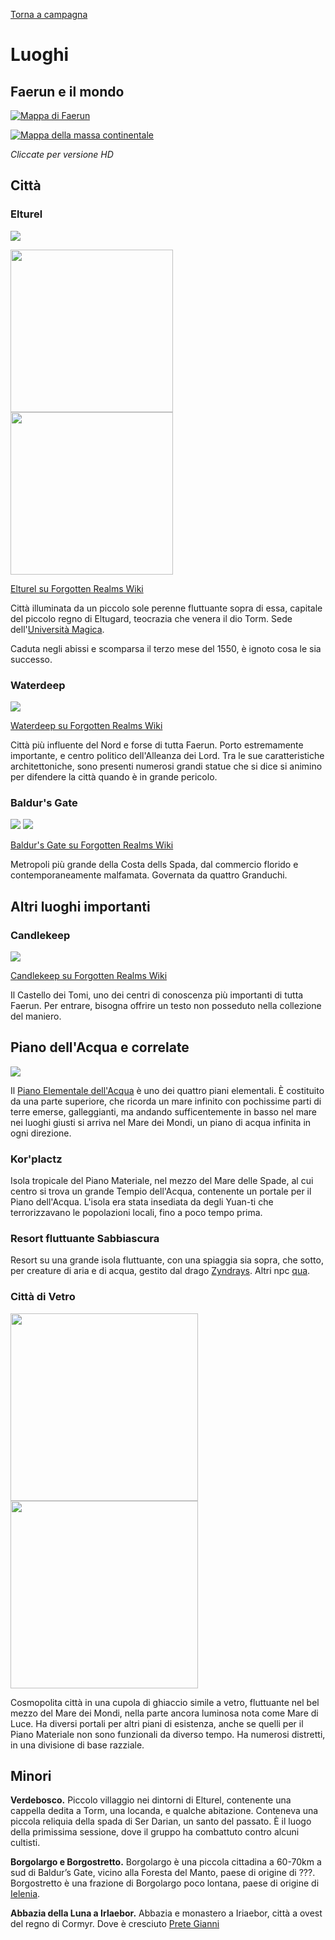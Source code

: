 [Torna a campagna](/star/campaign)

# Luoghi

## Faerun e il mondo

[![Mappa di Faerun](https://i.imgur.com/v9EC1ay.jpg)](https://i.ibb.co/dgYvsZ7/Faerun-Map-Redone-Roll-20-Res-Hexes.jpg)

[![Mappa della massa continentale](https://i.imgur.com/9NkAH2n.jpg)](https://i.imgur.com/RSB1U0a.jpg)

*Cliccate per versione HD*

## Città

### Elturel

![](https://preview.redd.it/m7cie3sijsc81.png?width=960&crop=smart&auto=webp&s=03323b8aa36b9ce6c70718f7d8b7fac96922c156)

<p float="left">
  <img src="https://www.worldanvil.com/media/cache/cover/uploads/images/0d6b81cafeea112239887568c822af84.jpg" height="260" />
  <img src="https://i.imgur.com/i6OkhxR.png" height="260" /> 
</p>


[Elturel su Forgotten Realms Wiki](https://forgottenrealms.fandom.com/wiki/Elturel)

Città illuminata da un piccolo sole perenne fluttuante sopra di essa, capitale del piccolo regno di Eltugard, teocrazia che venera il dio Torm. Sede dell'[Università Magica](./npc/elturel.md#università-magica).

Caduta negli abissi e scomparsa il terzo mese del 1550, è ignoto cosa le sia successo.

### Waterdeep

![](https://i.imgur.com/9JGUZT5.jpg)

[Waterdeep su Forgotten Realms Wiki](https://forgottenrealms.fandom.com/wiki/Waterdeep)

Città più influente del Nord e forse di tutta Faerun. Porto estremamente importante, e centro politico dell'Alleanza dei Lord. Tra le sue caratteristiche architettoniche, sono presenti numerosi grandi statue che si dice si animino per difendere la città quando è in grande pericolo.

### Baldur's Gate

![](https://i.imgur.com/vp4sYs2.jpg) ![](https://i.imgur.com/DJsR3cc.png)

[Baldur's Gate su Forgotten Realms Wiki](https://forgottenrealms.fandom.com/wiki/Baldur%27s_Gate)

Metropoli più grande della Costa dells Spada, dal commercio florido e contemporaneamente malfamata. Governata da quattro Granduchi.

## Altri luoghi importanti

### Candlekeep

![](https://5e.tools/img/adventure/BGDIA/024-why5x-01-05.png)

[Candlekeep su Forgotten Realms Wiki](https://forgottenrealms.fandom.com/wiki/Candlekeep)

Il Castello dei Tomi, uno dei centri di conoscenza più importanti di tutta Faerun. Per entrare, bisogna offrire un testo non posseduto nella collezione del maniero.

## Piano dell'Acqua e correlate

![](https://db4sgowjqfwig.cloudfront.net/campaigns/236146/assets/1181860/floating-islands.jpg)

Il [Piano Elementale dell'Acqua](https://forgottenrealms.fandom.com/wiki/Elemental_Plane_of_Water) è uno dei quattro piani elementali. È costituito da una parte superiore, che ricorda un mare infinito con pochissime parti di terre emerse, galleggianti, ma andando sufficentemente in basso nel mare nei luoghi giusti si arriva nel Mare dei Mondi, un piano di acqua infinita in ogni direzione.

### Kor'plactz

Isola tropicale del Piano Materiale, nel mezzo del Mare delle Spade, al cui centro si trova un grande Tempio dell'Acqua, contenente un portale per il Piano dell'Acqua. L'isola era stata insediata da degli Yuan-ti che terrorizzavano le popolazioni locali, fino a poco tempo prima.

### Resort fluttuante Sabbiascura

Resort su una grande isola fluttuante, con una spiaggia sia sopra, che sotto, per creature di aria e di acqua, gestito dal drago [Zyndrays](./npc/waterplane.md#zyndrays). Altri npc [qua](./npc/waterplace.md#resort-fluttuante-sabbiascura).

### Città di Vetro

<p float="left">
  <img src="https://i.imgur.com/wYEvT3L.jpg" height="300" />
  <img src="https://i.imgur.com/cZglMwL.jpg" height="300" /> 
</p>

Cosmopolita città in una cupola di ghiaccio simile a vetro, fluttuante nel bel mezzo del Mare dei Mondi, nella parte ancora luminosa nota come Mare di Luce. Ha diversi portali per altri piani di esistenza, anche se quelli per il Piano Materiale non sono funzionali da diverso tempo. Ha numerosi distretti, in una divisione di base razziale.

## Minori

**Verdebosco.** Piccolo villaggio nei dintorni di Elturel, contenente una cappella dedita a Torm, una locanda, e qualche abitazione. Conteneva una piccola reliquia della spada di Ser Darian, un santo del passato. È il luogo della primissima sessione, dove il gruppo ha combattuto contro alcuni cultisti.

**Borgolargo e Borgostretto.** Borgolargo è una piccola cittadina a 60-70km a sud di Baldur’s Gate, vicino alla Foresta del Manto, paese di origine di ???. Borgostretto è una frazione di Borgolargo poco lontana, paese di origine di [Ielenia](pg#ielenia-zeke).

**Abbazia della Luna a Irlaebor.** Abbazia e monastero a Iriaebor, città a ovest del regno di Cormyr. Dove è cresciuto [Prete Gianni](pg#prete-gianni)